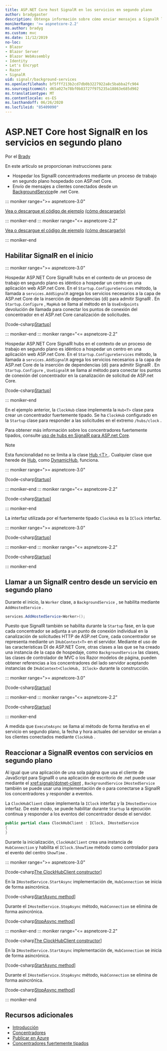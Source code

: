 ```yaml
---
title: ASP.NET Core host SignalR en los servicios en segundo plano
author: bradygaster
description: Obtenga información sobre cómo enviar mensajes a SignalR los clientes desde clases BackgroundService de .net Core.
monikerRange: '>= aspnetcore-2.2'
ms.author: bradyg
ms.custom: mvc
ms.date: 11/12/2019
no-loc:
- Blazor
- Blazor Server
- Blazor WebAssembly
- Identity
- Let's Encrypt
- Razor
- SignalR
uid: signalr/background-services
ms.openlocfilehash: bf5fff213b2cd7db0b3227922a8c5babba2fc904
ms.sourcegitcommit: d65a027e78bf0b83727f975235a18863e685d902
ms.translationtype: MT
ms.contentlocale: es-ES
ms.lasthandoff: 06/26/2020
ms.locfileid: "85409090"
---
```

# <a name="host-aspnet-core-signalr-in-background-services"></a>ASP.NET Core host SignalR en los servicios en segundo plano

Por el [Brady](https://twitter.com/bradygaster)

En este artículo se proporcionan instrucciones para:

* Hospedar los SignalR concentradores mediante un proceso de trabajo en segundo plano hospedado con ASP.net Core.
* Envío de mensajes a clientes conectados desde un [BackgroundService](xref:Microsoft.Extensions.Hosting.BackgroundService)de .net Core.

::: moniker range=">= aspnetcore-3.0"

[Vea o descargue el código de ejemplo](https://github.com/dotnet/AspNetCore.Docs/tree/master/aspnetcore/signalr/background-service/samples/3.x) [(cómo descargarlo)](xref:index#how-to-download-a-sample)

::: moniker-end
::: moniker range="<= aspnetcore-2.2"

[Vea o descargue el código de ejemplo](https://github.com/dotnet/AspNetCore.Docs/tree/master/aspnetcore/signalr/background-service/samples/2.2) [(cómo descargarlo)](xref:index#how-to-download-a-sample)

::: moniker-end

## <a name="enable-signalr-in-startup"></a>Habilitar SignalR en el inicio

::: moniker range=">= aspnetcore-3.0"

Hospedar ASP.NET Core SignalR hubs en el contexto de un proceso de trabajo en segundo plano es idéntico a hospedar un centro en una aplicación web ASP.net Core. En el `Startup.ConfigureServices` método, la llamada a `services.AddSignalR` agrega los servicios necesarios a la capa de ASP.net Core de la inserción de dependencias (di) para admitir SignalR . En `Startup.Configure` , `MapHub` se llama al método en la `UseEndpoints` devolución de llamada para conectar los puntos de conexión del concentrador en el ASP.net Core canalización de solicitudes.

[!code-csharp[Startup](background-service/samples/3.x/Server/Startup.cs?name=Startup)]

::: moniker-end
::: moniker range="<= aspnetcore-2.2"

Hospedar ASP.NET Core SignalR hubs en el contexto de un proceso de trabajo en segundo plano es idéntico a hospedar un centro en una aplicación web ASP.net Core. En el `Startup.ConfigureServices` método, la llamada a `services.AddSignalR` agrega los servicios necesarios a la capa de ASP.net Core de la inserción de dependencias (di) para admitir SignalR . En `Startup.Configure` , `UseSignalR` se llama al método para conectar los puntos de conexión del concentrador en la canalización de solicitud de ASP.net Core.

[!code-csharp[Startup](background-service/samples/2.2/Server/Startup.cs?name=Startup)]

::: moniker-end

En el ejemplo anterior, la `ClockHub` clase implementa la `Hub<T>` clase para crear un concentrador fuertemente tipado. Se ha `ClockHub` configurado en la `Startup` clase para responder a las solicitudes en el extremo `/hubs/clock` .

Para obtener más información sobre los concentradores fuertemente tipados, consulte [uso de hubs en SignalR para ASP.net Core](xref:signalr/hubs#strongly-typed-hubs).

> [!NOTE]
> Esta funcionalidad no se limita a la clase [Hub \<T> ](xref:Microsoft.AspNetCore.SignalR.Hub`1) . Cualquier clase que herede de [Hub](xref:Microsoft.AspNetCore.SignalR.Hub), como [DynamicHub](xref:Microsoft.AspNetCore.SignalR.DynamicHub), funciona.

::: moniker range=">= aspnetcore-3.0"

[!code-csharp[Startup](background-service/samples/3.x/Server/ClockHub.cs?name=ClockHub)]

::: moniker-end
::: moniker range="<= aspnetcore-2.2"

[!code-csharp[Startup](background-service/samples/2.2/Server/ClockHub.cs?name=ClockHub)]

::: moniker-end

La interfaz utilizada por el fuertemente tipado `ClockHub` es la `IClock` interfaz.

::: moniker range=">= aspnetcore-3.0"

[!code-csharp[Startup](background-service/samples/3.x/HubServiceInterfaces/IClock.cs?name=IClock)]

::: moniker-end
::: moniker range="<= aspnetcore-2.2"

[!code-csharp[Startup](background-service/samples/2.2/HubServiceInterfaces/IClock.cs?name=IClock)]

::: moniker-end

## <a name="call-a-signalr-hub-from-a-background-service"></a>Llamar a un SignalR centro desde un servicio en segundo plano

Durante el inicio, la `Worker` clase, a `BackgroundService` , se habilita mediante `AddHostedService` .

```csharp
services.AddHostedService<Worker>();
```

Puesto que SignalR también se habilita durante la `Startup` fase, en la que cada concentrador se adjunta a un punto de conexión individual en la canalización de solicitudes HTTP de ASP.net Core, cada concentrador se representa mediante un `IHubContext<T>` en el servidor. Mediante el uso de las características DI de ASP.NET Core, otras clases a las que se ha creado una instancia de la capa de hospedaje, como `BackgroundService` las clases, las clases de controlador de MVC o los Razor modelos de página, pueden obtener referencias a los concentradores del lado servidor aceptando instancias de `IHubContext<ClockHub, IClock>` durante la construcción.

::: moniker range=">= aspnetcore-3.0"

[!code-csharp[Startup](background-service/samples/3.x/Server/Worker.cs?name=Worker)]

::: moniker-end
::: moniker range="<= aspnetcore-2.2"

[!code-csharp[Startup](background-service/samples/2.2/Server/Worker.cs?name=Worker)]

::: moniker-end

A medida que `ExecuteAsync` se llama al método de forma iterativa en el servicio en segundo plano, la fecha y hora actuales del servidor se envían a los clientes conectados mediante `ClockHub` .

## <a name="react-to-signalr-events-with-background-services"></a>Reaccionar a SignalR eventos con servicios en segundo plano

Al igual que una aplicación de una sola página que usa el cliente de JavaScript para SignalR o una aplicación de escritorio de .net puede usar mediante el <xref:signalr/dotnet-client> , `BackgroundService` `IHostedService` también se puede usar una implementación de o para conectarse a SignalR los concentradores y responder a eventos.

La `ClockHubClient` clase implementa la `IClock` interfaz y la `IHostedService` interfaz. De este modo, se puede habilitar durante `Startup` la ejecución continua y responder a los eventos del concentrador desde el servidor.

```csharp
public partial class ClockHubClient : IClock, IHostedService
{
}
```

Durante la inicialización, `ClockHubClient` crea una instancia de `HubConnection` y habilita el `IClock.ShowTime` método como controlador para el evento del centro `ShowTime` .

::: moniker range=">= aspnetcore-3.0"

[!code-csharp[The ClockHubClient constructor](background-service/samples/3.x/Clients.ConsoleTwo/ClockHubClient.cs?name=ClockHubClientCtor)]

En la `IHostedService.StartAsync` implementación de, `HubConnection` se inicia de forma asincrónica.

[!code-csharp[StartAsync method](background-service/samples/3.x/Clients.ConsoleTwo/ClockHubClient.cs?name=StartAsync)]

Durante el `IHostedService.StopAsync` método, `HubConnection` se elimina de forma asincrónica.

[!code-csharp[StopAsync method](background-service/samples/3.x/Clients.ConsoleTwo/ClockHubClient.cs?name=StopAsync)]

::: moniker-end
::: moniker range="<= aspnetcore-2.2"

[!code-csharp[The ClockHubClient constructor](background-service/samples/2.2/Clients.ConsoleTwo/ClockHubClient.cs?name=ClockHubClientCtor)]

En la `IHostedService.StartAsync` implementación de, `HubConnection` se inicia de forma asincrónica.

[!code-csharp[StartAsync method](background-service/samples/2.2/Clients.ConsoleTwo/ClockHubClient.cs?name=StartAsync)]

Durante el `IHostedService.StopAsync` método, `HubConnection` se elimina de forma asincrónica.

[!code-csharp[StopAsync method](background-service/samples/2.2/Clients.ConsoleTwo/ClockHubClient.cs?name=StopAsync)]

::: moniker-end

## <a name="additional-resources"></a>Recursos adicionales

* [Introducción](xref:tutorials/signalr)
* [Concentradores](xref:signalr/hubs)
* [Publicar en Azure](xref:signalr/publish-to-azure-web-app)
* [Concentradores fuertemente tipados](xref:signalr/hubs#strongly-typed-hubs)
